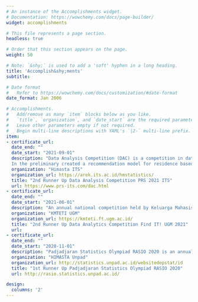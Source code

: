 ```yaml
---
# An instance of the Accomplishments widget.
# Documentation: https://wowchemy.com/docs/page-builder/
widget: accomplishments

# This file represents a page section.
headless: true

# Order that this section appears on the page.
weight: 50

# Note: `&shy;` is used to add a 'soft' hyphen in a long heading.
title: 'Accomplish&shy;ments'
subtitle:

# Date format
#   Refer to https://wowchemy.com/docs/customization/#date-format
date_format: Jan 2006

# Accomplishments.
#   Add/remove as many `item` blocks below as you like.
#   `title`, `organization`, and `date_start` are the required parameters.
#   Leave other parameters empty if not required.
#   Begin multi-line descriptions with YAML's `|2-` multi-line prefix.
item:
- certificate_url:
  date_end: ""
  date_start: "2021-09-01"
  description: "Data Analysis Competition (DAC) is a competition in data analysis for university students in the Southeast Asia region held by Sepuluh Nopember Institute of Technology. Its purpose is to grow competitiveness spirit and critical thinking in data analysis. 
  In the preliminary created a recommendation model for residence based on customers' behavior. In the semifinal created a tree based modelling to predict share price based on internet activities in order to help achieve SDG 9.2."
  organization: "Himasta ITS"
  organization_url: https://arek.its.ac.id/hmstatistics/
  title: "2nd Runner Up Data Analysis Competition PRS 2021 ITS"
  url: https://www.prs-its.com/dac.html
- certificate_url:
  date_end: ""
  date_start: "2021-06-01"
  description: "An annual national competition held by Keluarga Mahasiswa Teknik Elektro dan Teknologi Informasi Fakultas Teknik (KMTETI) UGM. Proposed a tree based model to predict book prices"
  organization: "KMTETI UGM"
  organization_url: https://kmteti.ft.ugm.ac.id/
  title: "2nd Runner Up Data Analytics Competition Find IT! UGM 2021"
  url: 
- certificate_url:
  date_end: ""
  date_start: "2020-11-01"
  description: "Padjadjaran Statistics Olympiad RASIO 2020 is an annual national statistics competition held by HIMASTA Universitas Padjadjaran. Solved challenging theoretical statistics problem as well as analyzed and presented real case problem regarding the effect of different medical treatment in a limited time. Placed second in overall score and second best in theories out of 124 teams nationwide."
  organization: "HIMASTA Unpad"
  organization_url: http://statistics.unpad.ac.id/websitedepstat/id
  title: "1st Runner Up Padjadjaran Statistics Olympiad RASIO 2020"
  url: http://rasio.statistics.unpad.ac.id/

design:
  columns: '2' 
---
```

